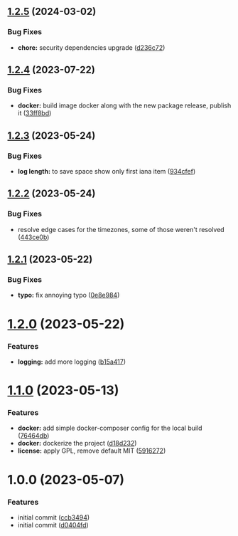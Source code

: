 ## [1.2.5](https://github.com/syroegkin/nxtp-js/compare/v1.2.4...v1.2.5) (2024-03-02)


### Bug Fixes

* **chore:** security dependencies upgrade ([d236c72](https://github.com/syroegkin/nxtp-js/commit/d236c726e13b956cde394973b58f522c5e1abc1a))

## [1.2.4](https://github.com/syroegkin/nxtp-js/compare/v1.2.3...v1.2.4) (2023-07-22)


### Bug Fixes

* **docker:** build image docker along with the new package release, publish it ([33ff8bd](https://github.com/syroegkin/nxtp-js/commit/33ff8bd543edff38d46c82a04749627c56c4ced5))

## [1.2.3](https://github.com/syroegkin/nxtp-js/compare/v1.2.2...v1.2.3) (2023-05-24)


### Bug Fixes

* **log length:** to save space show only first iana item ([934cfef](https://github.com/syroegkin/nxtp-js/commit/934cfef51ac29fb5b0824463dcd1f63183c361df))

## [1.2.2](https://github.com/syroegkin/nxtp-js/compare/v1.2.1...v1.2.2) (2023-05-24)


### Bug Fixes

* resolve edge cases for the timezones, some of those weren't resolved ([443ce0b](https://github.com/syroegkin/nxtp-js/commit/443ce0b113d9ac360cfd1faaff0c3ec700b202a3))

## [1.2.1](https://github.com/syroegkin/nxtp-js/compare/v1.2.0...v1.2.1) (2023-05-22)


### Bug Fixes

* **typo:** fix annoying typo ([0e8e984](https://github.com/syroegkin/nxtp-js/commit/0e8e98437ce15f0e4750d3ec763b6272b3214b1b))

# [1.2.0](https://github.com/syroegkin/nxtp-js/compare/v1.1.0...v1.2.0) (2023-05-22)


### Features

* **logging:** add more logging ([b15a417](https://github.com/syroegkin/nxtp-js/commit/b15a417462495265d1811c8045a9b681e890250b))

# [1.1.0](https://github.com/syroegkin/nxtp-js/compare/v1.0.0...v1.1.0) (2023-05-13)


### Features

* **docker:** add simple docker-composer config for the local build ([76464db](https://github.com/syroegkin/nxtp-js/commit/76464db5cc2de239f4d8c5285aad3b81f19ad9cc))
* **docker:** dockerize the project ([d18d232](https://github.com/syroegkin/nxtp-js/commit/d18d232a29401d6bfe5ca871df9423aba04c6058))
* **license:** apply GPL, remove default MIT ([5916272](https://github.com/syroegkin/nxtp-js/commit/591627259a98841b1834b1b902aa14992b9d7d56))

# 1.0.0 (2023-05-07)


### Features

* initial commit ([ccb3494](https://github.com/syroegkin/nxtp-js/commit/ccb3494f7839cabfe6428b34db37c068e7694d2a))
* initial commit ([d0404fd](https://github.com/syroegkin/nxtp-js/commit/d0404fdf9dfdd9f8c5ea998c8ecd32925db4baae))
